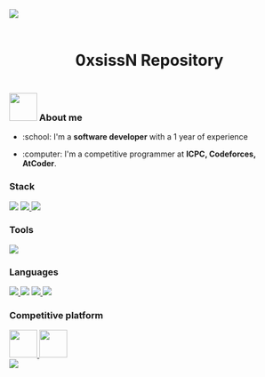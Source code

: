 <!--horizontal divider(gradiant)-->
<img src="https://user-images.githubusercontent.com/73097560/115834477-dbab4500-a447-11eb-908a-139a6edaec5c.gif">

<!--0xsissN-->
<div style="margin-top: 20px; margin-bottom: 20px;" align="center">
    <h1 style="display: inline-block" align="center">0xsissN Repository</h1>
</div>

<div>
<!--- About image --->
  <h3><img src = "https://github.com/7oSkaaa/7oSkaaa/blob/main/Images/about_me.gif?raw=true" width = 50px> About me</h3>
<!--- History --->
  <ul>
    <li><p>:school: I'm a <strong>software developer</strong> with a 1 year of experience</p></li>
    <li><p>:computer: I'm a competitive programmer at <strong>ICPC, Codeforces, AtCoder</strong>.</p></li>
  </ul>
</div>

<div> 
    <h3>Stack</h3>
    <img src="https://skillicons.dev/icons?i=angular" />
    <a href="https://github.com/0xsissN/shadow-store-go">
        <img src="https://skillicons.dev/icons?i=postgres" />
    </a>
    <a href="https://github.com/0xsissN/ticket-windows-form">
        <img src="https://skillicons.dev/icons?i=dotnet" />
    </a>
</div>

<div>
    <h3>Tools</h3>
    <img src="https://skillicons.dev/icons?i=git,linux">
</div>

<div>
    <h3>Languages</h3>
    <a href="https://github.com/0xsissN/hospital-game-python">
      <img src="https://skillicons.dev/icons?i=py" />
    </a>
    <img src="https://skillicons.dev/icons?i=cpp" />
    <a href="https://github.com/0xsissN/shadow-store-go">
        <img src="https://skillicons.dev/icons?i=go"/>
    </a>
        <a href="https://github.com/0xsissN/graph-viewer-javascript">
        <img src="https://skillicons.dev/icons?i=js" />
    </a>
</div>

<div>
    <h3>Competitive platform</h3>
    <a href="https://codeforces.com/profile/OracleShadow">
      <img src="https://cdn.iconscout.com/icon/free/png-256/code-forces-3521352-2944796.png" width="50" height="50" />
    </a>
    <a href="https://atcoder.jp/users/OracleShadow">
      <img src="https://th.bing.com/th/id/OIP.7gcvnsKPFq10G-Rb-wqfVgAAAA?rs=1&pid=ImgDetMain" width="50" height="50" />
    </a>
</div>

<!--horizontal divider(gradiant)-->
<img src="https://user-images.githubusercontent.com/73097560/115834477-dbab4500-a447-11eb-908a-139a6edaec5c.gif">
